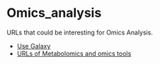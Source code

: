 # Omics_analysis
URLs that could be interesting for Omics Analysis. 
* [Use Galaxy](https://usegalaxy.org/)
* [URLs of Metabolomics and omics tools](https://github.com/RASpicer/MetabolomicsTools)
